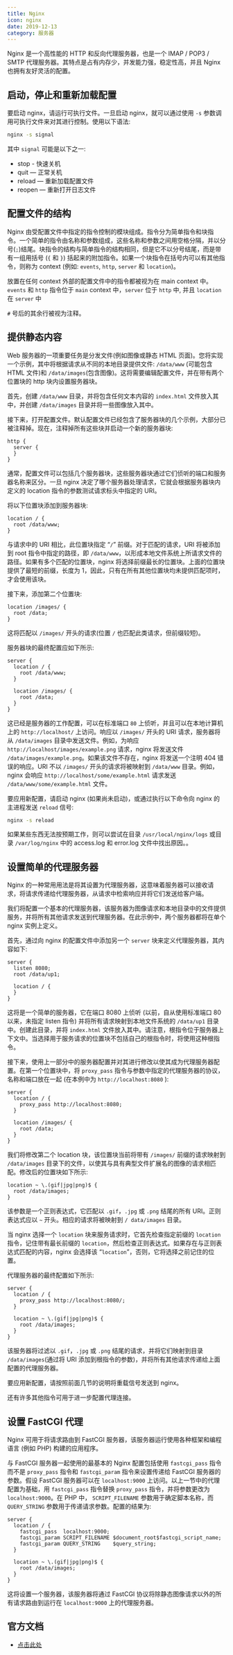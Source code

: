 ```yaml
---
title: Nginx
icon: nginx
date: 2019-12-13
category: 服务器
---
```


Nginx 是一个高性能的 HTTP 和反向代理服务器，也是一个 IMAP / POP3 / SMTP 代理服务器。其特点是占有内存少，并发能力强，稳定性高，并且 Nginx 也拥有友好灵活的配置。

<!-- more -->

## 启动，停止和重新加载配置

要启动 nginx，请运行可执行文件。一旦启动 nginx，就可以通过使用 `-s` 参数调用可执行文件来对其进行控制。使用以下语法:

```bash
nginx -s signal
```

其中 `signal` 可能是以下之一:

- stop - 快速关机
- quit — 正常关机
- reload — 重新加载配置文件
- reopen — 重新打开日志文件

## 配置文件的结构

Nginx 由受配置文件中指定的指令控制的模块组成。指令分为简单指令和块指令。一个简单的指令由名称和参数组成，这些名称和参数之间用空格分隔，并以分号(`;`)结尾。块指令的结构与简单指令的结构相同，但是它不以分号结尾，而是带有一组用括号 (`{` 和 `}`) 括起来的附加指令。如果一个块指令在括号内可以有其他指令，则称为 context (例如: `events`, `http`, `server` 和 `location`)。

放置在任何 context 外部的配置文件中的指令都被视为在 main context 中。`events` 和 `http` 指令位于 `main` context 中，`server` 位于 `http` 中, 并且 `location` 在 `server` 中

`#` 号后的其余行被视为注释。

## 提供静态内容

Web 服务器的一项重要任务是分发文件(例如图像或静态 HTML 页面)。您将实现一个示例，其中将根据请求从不同的本地目录提供文件: `/data/www` (可能包含 HTML 文件)和 `/data/images`(包含图像)。这将需要编辑配置文件，并在带有两个位置块的 http 块内设置服务器块。

首先，创建 `/data/www` 目录，并将包含任何文本内容的 `index.html` 文件放入其中，并创建 `/data/images` 目录并将一些图像放入其中。

接下来，打开配置文件。默认配置文件已经包含了服务器块的几个示例，大部分已被注释掉。现在，注释掉所有这些块并启动一个新的服务器块:

```nginx
http {
  server {
  }
}
```

通常，配置文件可以包括几个服务器块，这些服务器块通过它们侦听的端口和服务器名称来区分。一旦 nginx 决定了哪个服务器处理请求，它就会根据服务器块内定义的 location 指令的参数测试请求标头中指定的 URI。

将以下位置块添加到服务器块:

```nginx
location / {
  root /data/www;
}
```

与请求中的 URI 相比，此位置块指定 “`/`” 前缀。对于匹配的请求，URI 将被添加到 root 指令中指定的路径，即 `/data/www`，以形成本地文件系统上所请求文件的路径。如果有多个匹配的位置块，nginx 将选择前缀最长的位置块。上面的位置块提供了最短的前缀，长度为 1，因此，只有在所有其他位置块均未提供匹配项时，才会使用该块。

接下来，添加第二个位置块:

```nginx
location /images/ {
  root /data;
}
```

这将匹配以 `/images/` 开头的请求(位置 `/` 也匹配此类请求，但前缀较短)。

服务器块的最终配置应如下所示:

```nginx
server {
  location / {
    root /data/www;
  }

  location /images/ {
    root /data;
  }
}
```

这已经是服务器的工作配置，可以在标准端口 `80` 上侦听，并且可以在本地计算机上的 `http://localhost/` 上访问。响应以 `/images/` 开头的 URI 请求，服务器将从 `/data/images` 目录中发送文件。例如，为响应 `http://localhost/images/example.png` 请求，nginx 将发送文件 `/data/images/example.png`。如果该文件不存在，nginx 将发送一个注明 404 错误的响应。URI 不以 `/images/` 开头的请求将被映射到 `/data/www` 目录。例如，nginx 会响应 `http://localhost/some/example.html` 请求发送 `/data/www/some/example.html` 文件。

要应用新配置，请启动 nginx (如果尚未启动)，或通过执行以下命令向 nginx 的主进程发送 `reload` 信号:

```bash
nginx -s reload
```

如果某些东西无法按预期工作，则可以尝试在目录 `/usr/local/nginx/logs` 或目录 `/var/log/nginx` 中的 access.log 和 error.log 文件中找出原因。。

## 设置简单的代理服务器

Nginx 的一种常用用法是将其设置为代理服务器，这意味着服务器可以接收请求，将请求传递给代理服务器，从请求中检索响应并将它们发送给客户端。

我们将配置一个基本的代理服务器，该服务器为图像请求和本地目录中的文件提供服务，并将所有其他请求发送到代理服务器。在此示例中，两个服务器都将在单个 nginx 实例上定义。

首先，通过向 nginx 的配置文件中添加另一个 `server` 块来定义代理服务器，其内容如下:

```nginx
server {
  listen 8080;
  root /data/up1;

  location / {
  }
}
```

这将是一个简单的服务器，它在端口 8080 上侦听 (以前，自从使用标准端口 80 以来，未指定 listen 指令) 并将所有请求映射到本地文件系统的 `/data/up1` 目录中。创建此目录，并将 `index.html` 文件放入其中。请注意，根指令位于服务器上下文中。当选择用于服务请求的位置块不包括自己的根指令时，将使用这种根指令。

接下来，使用上一部分中的服务器配置并对其进行修改以使其成为代理服务器配置。在第一个位置块中，将 `proxy_pass` 指令与参数中指定的代理服务器的协议，名称和端口放在一起 (在本例中为 `http://localhost:8080` ):

```nginx
server {
  location / {
    proxy_pass http://localhost:8080;
  }

  location /images/ {
    root /data;
  }
}
```

我们将修改第二个 location 块，该位置块当前将带有 `/images/` 前缀的请求映射到 `/data/images` 目录下的文件，以使其与具有典型文件扩展名的图像的请求相匹配。修改后的位置块如下所示:

```nginx
location ~ \.(gif|jpg|png)$ {
  root /data/images;
}
```

该参数是一个正则表达式，它匹配以 `.gif`，`.jpg` 或 `.png` 结尾的所有 URI。正则表达式应以 `~` 开头。相应的请求将被映射到 `/ data/images` 目录。

当 nginx 选择一个 `location` 块来服务请求时，它首先检查指定前缀的 `location` 指令，记住带有最长前缀的 `location`，然后检查正则表达式。如果存在与正则表达式匹配的内容，nginx 会选择该 “`location`”，否则，它将选择之前记住的位置。

代理服务器的最终配置如下所示:

```nginx
server {
  location / {
    proxy_pass http://localhost:8080/;
  }

  location ~ \.(gif|jpg|png)$ {
    root /data/images;
  }
}
```

该服务器将过滤以 `.gif`，`.jpg` 或 `.png` 结尾的请求，并将它们映射到目录 `/data/images`(通过将 URI 添加到根指令的参数)，并将所有其他请求传递给上面配置的代理服务器。

要应用新配置，请按照前面几节的说明将重载信号发送到 nginx。

还有许多其他指令可用于进一步配置代理连接。

## 设置 FastCGI 代理

Nginx 可用于将请求路由到 FastCGI 服务器，该服务器运行使用各种框架和编程语言 (例如 PHP) 构建的应用程序。

与 FastCGI 服务器一起使用的最基本的 Nginx 配置包括使用 `fastcgi_pass` 指令而不是 `proxy_pass` 指令和 `fastcgi_param` 指令来设置传递给 FastCGI 服务器的参数。假设 FastCGI 服务器可以在 `localhost:9000` 上访问。以上一节中的代理配置为基础，用 `fastcgi_pass` 指令替换 `proxy_pass` 指令，并将参数更改为 `localhost:9000`。在 PHP 中， `SCRIPT_FILENAME` 参数用于确定脚本名称，而 `QUERY_STRING` 参数用于传递请求参数。配置的结果为:

```nginx
server {
  location / {
    fastcgi_pass  localhost:9000;
    fastcgi_param SCRIPT_FILENAME $document_root$fastcgi_script_name;
    fastcgi_param QUERY_STRING    $query_string;
  }

  location ~ \.(gif|jpg|png)$ {
    root /data/images;
  }
}
```

这将设置一个服务器，该服务器将通过 FastCGI 协议将除静态图像请求以外的所有请求路由到运行在 `localhost:9000` 上的代理服务器。

## 官方文档

- [点击此处](https://docs.nginx.com/nginx/admin-guide/)

